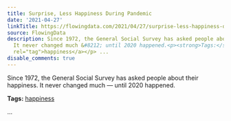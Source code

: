 ```yaml
---
title: Surprise, Less Happiness During Pandemic
date: '2021-04-27'
linkTitle: https://flowingdata.com/2021/04/27/surprise-less-happiness-during-pandemic/
source: FlowingData
description: Since 1972, the General Social Survey has asked people about their happiness.
  It never changed much &#8212; until 2020 happened.<p><strong>Tags:</strong> <a href="https://flowingdata.com/tag/happiness/"
  rel="tag">happiness</a></p> ...
disable_comments: true
---
```

Since 1972, the General Social Survey has asked people about their happiness. It never changed much &#8212; until 2020 happened.<p><strong>Tags:</strong> <a href="https://flowingdata.com/tag/happiness/" rel="tag">happiness</a></p> ...